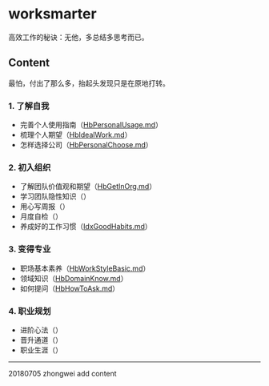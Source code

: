 # worksmarter

高效工作的秘诀：无他，多总结多思考而已。

## Content
最怕，付出了那么多，抬起头发现只是在原地打转。

### 1. 了解自我
* 完善个人使用指南（[HbPersonalUsage.md](CONTENT/HbPersonalUsage.md)）
* 梳理个人期望（[HbIdealWork.md](CONTENT/HbIdealWork.md)）
* 怎样选择公司（[HbPersonalChoose.md](CONTENT/HbPersonalChoose.md)）

### 2. 初入组织
* 了解团队价值观和期望（[HbGetInOrg.md](CONTENT/HbGetInOrg.md)）
* 学习团队隐性知识（）
* 用心写周报（）
* 月度自检（）
* 养成好的工作习惯（[IdxGoodHabits.md](CONTENT/IdxGoodHabits.md)）

### 3. 变得专业
* 职场基本素养（[HbWorkStyleBasic.md](CONTENT/HbWorkStyleBasic.md)）
* 领域知识（[HbDomainKnow.md](CONTENT/HbDomainKnow.md)）
* 如何提问（[HbHowToAsk.md](CONTENT/HbHowToAsk.md)）

### 4. 职业规划
* 进阶心法（）
* 晋升通道（）
* 职业生涯（）

***
20180705 zhongwei add content
